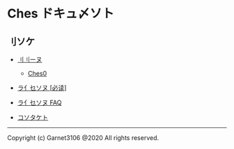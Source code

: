# Ches ドキュ〆ソト

## 刂ソケ

- [刂刂ーヌ](/docs/uja/releases/summary.md)

  - [Ches0](/docs/uja/releases/ches0/summary.md)

- [ラ亻乜ソヌ [必读]](/docs/uja/license/items.md)

- [ラ亻乜ソヌ FAQ](/docs/uja/license/faq.md)

- [コソタケト](/docs/uja/contact.md)

---

Copyright (c) Garnet3106 @2020 All rights reserved.
